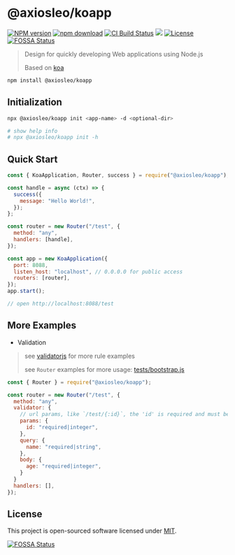 # @axiosleo/koapp

[![NPM version](https://img.shields.io/npm/v/@axiosleo/koapp.svg?style=flat-square)](https://npmjs.org/package/@axiosleo/koapp)
[![npm download](https://img.shields.io/npm/dm/@axiosleo/koapp.svg?style=flat-square)](https://npmjs.org/package/@axiosleo/koapp)
[![CI Build Status](https://github.com/AxiosLeo/node-koapp/actions/workflows/ci.yml/badge.svg)](https://github.com/AxiosLeo/node-koapp/actions/workflows/ci.yml)
[![](https://codecov.io/gh/AxiosLeo/node-koapp/branch/master/graph/badge.svg)](https://codecov.io/gh/AxiosLeo/node-koapp)
[![License](https://img.shields.io/github/license/AxiosLeo/node-koapp?color=%234bc524)](LICENSE)
[![FOSSA Status](https://app.fossa.com/api/projects/git%2Bgithub.com%2FAxiosLeo%2Fnode-koapp.svg?type=shield)](https://app.fossa.com/projects/git%2Bgithub.com%2FAxiosLeo%2Fnode-koapp/refs/branch/master)

> Design for quickly developing Web applications using Node.js
>
> Based on [koa](https://koajs.com/)

```bash
npm install @axiosleo/koapp
```

## Initialization

```bash
npx @axiosleo/koapp init <app-name> -d <optional-dir>

# show help info
# npx @axiosleo/koapp init -h
```

## Quick Start

```javascript
const { KoaApplication, Router, success } = require("@axiosleo/koapp");

const handle = async (ctx) => {
  success({
    message: "Hello World!",
  });
};

const router = new Router("/test", {
  method: "any",
  handlers: [handle],
});

const app = new KoaApplication({
  port: 8088,
  listen_host: "localhost", // 0.0.0.0 for public access
  routers: [router],
});
app.start();

// open http://localhost:8088/test
```

## More Examples

- Validation

> see [validatorjs](https://github.com/mikeerickson/validatorjs) for more rule examples
> 
> see `Router` examples for more usage: [tests/bootstrap.js](tests/bootstrap.js)

```javascript
const { Router } = require("@axiosleo/koapp");

const router = new Router("/test", {
  method: "any",
  validator: {
    // url params, like `/test/{:id}`, the 'id' is required and must be an integer
    params: {
      id: "required|integer",
    },
    query: {
      name: "required|string",
    },
    body: {
      age: "required|integer",
    }
  }
  handlers: [],
});
```

## License

This project is open-sourced software licensed under [MIT](LICENSE).

[![FOSSA Status](https://app.fossa.com/api/projects/git%2Bgithub.com%2FAxiosLeo%2Fnode-koapp.svg?type=large)](https://app.fossa.com/projects/git%2Bgithub.com%2FAxiosLeo%2Fnode-koapp/refs/branch/master/)
